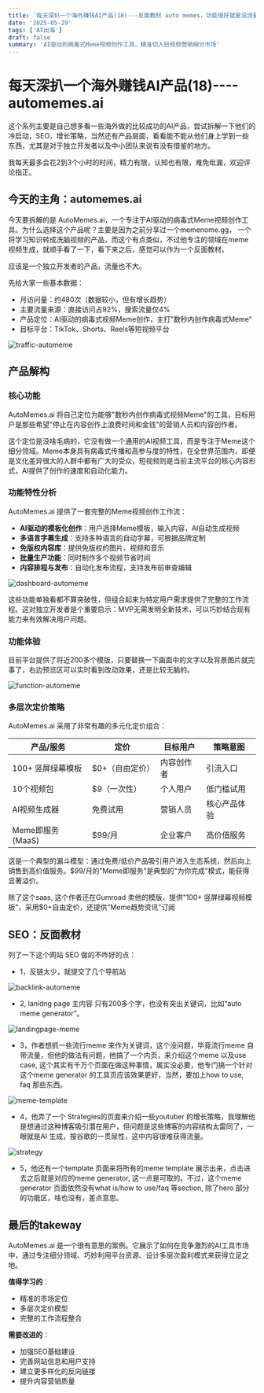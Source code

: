 ```yaml
---
title: '每天深扒一个海外赚钱AI产品(18)---反面教材 auto memes，功能很好就是没流量'
date: '2025-05-29'
tags: ['AI出海']
draft: false
summary: 'AI驱动的病毒式Meme视频创作工具，精准切入短视频营销细分市场'
---
```


# 每天深扒一个海外赚钱AI产品(18)----automemes.ai
这个系列主要是自己想多看一些海外做的比较成功的AI产品，尝试拆解一下他们的冷启动，SEO，增长策略，当然还有产品层面，看看能不能从他们身上学到一些东西，尤其是对于独立开发者以及中小团队来说有没有借鉴的地方。

我每天最多会花2到3个小时的时间，精力有限，认知也有限，难免纰漏，欢迎评论指正。

## 今天的主角：automemes.ai

今天要拆解的是 AutoMemes.ai，一个专注于AI驱动的病毒式Meme视频创作工具。为什么选择这个产品呢？主要是因为之前分享过一个memenome.gg， 一个将学习知识转成洗脑视频的产品，而这个有点类似，不过他专注的领域在meme 视频生成，就顺手看了一下，看下来之后，感觉可以作为一个反面教材。

应该是一个独立开发者的产品，流量也不大。

先给大家一些基本数据：
- 月访问量：约480次（数据较小，但有增长趋势）
- 主要流量来源：直接访问占92%，搜索流量仅4%
- 产品定位：AI驱动的病毒式视频Meme创作，主打"数秒内创作病毒式Meme"
- 目标平台：TikTok、Shorts、Reels等短视频平台

![traffic-automeme](/static/images/18-automeme/traffic-automeme.png)

## 产品解构

### 核心功能

AutoMemes.ai 将自己定位为能够"数秒内创作病毒式视频Meme"的工具，目标用户是那些希望"停止在内容创作上浪费时间和金钱"的营销人员和内容创作者。

这个定位是没啥毛病的，它没有做一个通用的AI视频工具，而是专注于Meme这个细分领域。Meme本身具有病毒式传播和高参与度的特性，在全世界范围内，即便是文化差异很大的人群中都有广大的受众，短视频则是当前主流平台的核心内容形式，AI提供了创作的速度和自动化能力。

### 功能特性分析

AutoMemes.ai 提供了一套完整的Meme视频创作工作流：

- **AI驱动的模板化创作**：用户选择Meme模板，输入内容，AI自动生成视频
- **多语言字幕生成**：支持多种语言的自动字幕，可根据品牌定制
- **免版权内容库**：提供免版权的图片、视频和音乐
- **批量生产功能**：同时制作多个视频节省时间
- **内容排程与发布**：自动化发布流程，支持发布前审查编辑

![dashboard-automeme](/static/images/18-automemes/dashboard-automeme.png)

这些功能单独看都不算突破性，但组合起来为特定用户需求提供了完整的工作流程。这对独立开发者是个重要启示：MVP无需发明全新技术，可以巧妙结合现有能力来有效解决用户问题。

### 功能体验

目前平台提供了将近200多个模版，只要替换一下画面中的文字以及背景图片就完事了，右边预览区可以实时看到改动效果，还是比较无脑的。

![function-automeme](/static/images/18-automemes/function-automeme.png)


### 多层次定价策略

AutoMemes.ai 采用了非常有趣的多元化定价组合：

| 产品/服务 | 定价 | 目标用户 | 策略意图 |
|-----------|------|----------|----------|
| 100+ 竖屏绿幕模板 | $0+（自由定价） | 内容创作者 | 引流入口 |
| 10个视频包 | $9（一次性） | 个人用户 | 低门槛试用 |
| AI视频生成器 | 免费试用 | 营销人员 | 核心产品体验 |
| Meme即服务(MaaS) | $99/月 | 企业客户 | 高价值服务 |

这是一个典型的漏斗模型：通过免费/低价产品吸引用户进入生态系统，然后向上销售到高价值服务。$99/月的"Meme即服务"是典型的"为你完成"模式，能获得显著溢价。

除了这个saas, 这个作者还在Gumroad 卖他的模版，提供"100+ 竖屏绿幕视频模板"，采用$0+自由定价，还提供"Meme趋势资讯"订阅

## SEO：反面教材

列了一下这个网站 SEO 做的不咋好的点：

- 1，反链太少，就提交了几个导航站

![backlink-automeme](/static/images/18-automemes/backlink-automeme.png)

- 2, lanidng page 主内容 只有200多个字，也没有突出关键词，比如“auto meme generator”。

![landingpage-meme](/static/images/18-automemes/landingpage-meme.png)


- 3，作者想抓一些流行meme 来作为关键词，这个没问题，毕竟流行meme 自带流量，但他的做法有问题，他搞了一个内页，来介绍这个meme 以及use case, 这个其实有千万个页面在做这种事情，属实没必要，他专门搞一个针对这个meme generator 的工具页应该效果更好，当然，要加上how to use, faq 那些东西。

![meme-template](/static/images/18-automemes/meme-template.png)

- 4，他弄了一个 Strategies的页面来介绍一些youtuber 的增长策略，我理解他是想通过这种博客吸引潜在用户，但问题是这些博客的内容结构太雷同了，一眼就是AI 生成，按谷歌的一贯尿性，这中内容很难获得流量。

![strategy](/static/images/18-automemes/strategy.png)

- 5，他还有一个template 页面来将所有的meme template 展示出来，点击进去之后就是对应的meme generator, 这一点是可取的。不过，这个meme generator 页面依然没有what is/how to use/faq 等section, 除了hero 部分的功能区，啥也没有，差点意思。


## 最后的takeway

AutoMemes.ai 是一个很有意思的案例。它展示了如何在竞争激烈的AI工具市场中，通过专注细分领域、巧妙利用平台资源、设计多层次盈利模式来获得立足之地。

**值得学习的**：
- 精准的市场定位
- 多层次定价模型
- 完整的工作流程整合

**需要改进的**：
- 加强SEO基础建设
- 完善网站信息和用户支持
- 建立更多样化的反向链接
- 提升内容营销质量


